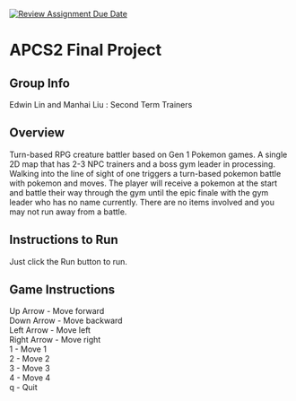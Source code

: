 [![Review Assignment Due Date](https://classroom.github.com/assets/deadline-readme-button-24ddc0f5d75046c5622901739e7c5dd533143b0c8e959d652212380cedb1ea36.svg)](https://classroom.github.com/a/syDSSnTt)
# APCS2 Final Project
## Group Info
Edwin Lin and Manhai Liu : Second Term Trainers
## Overview
Turn-based RPG creature battler based on Gen 1 Pokemon games. A single 2D map that has 2-3 NPC trainers and a boss gym leader in processing. Walking into the line of sight of one triggers a turn-based pokemon battle with pokemon and moves. The player will receive a pokemon at the start and battle their way through the gym until the epic finale with the gym leader who has no name currently. There are no items involved and you may not run away from a battle. 

## Instructions to Run
Just click the Run button to run.

## Game Instructions 
Up Arrow - Move forward <br />
Down Arrow - Move backward<br />
Left Arrow - Move left<br />
Right Arrow - Move right<br />
1 - Move 1<br />
2 - Move 2<br />
3 - Move 3<br />
4 - Move 4<br />
q - Quit<br />

